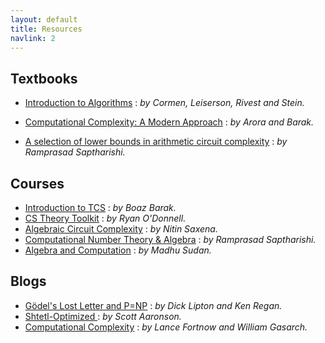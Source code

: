 ```yaml
---
layout: default
title: Resources
navlink: 2
---
```


## Textbooks

- [Introduction to Algorithms](https://mitpress.mit.edu/books/introduction-algorithms-third-edition)
: _by Cormen, Leiserson, Rivest and Stein._

- [Computational Complexity: A Modern Approach](http://theory.cs.princeton.edu/complexity/)
: _by Arora and Barak._

- [A selection of lower bounds in arithmetic circuit complexity](https://github.com/dasarpmar/lowerbounds-survey/releases/tag/v8.0.8)
: _by Ramprasad Saptharishi._

## Courses
- [Introduction to TCS](https://cs121.boazbarak.org/)
: _by Boaz Barak._
- [CS Theory Toolkit](https://www.youtube.com/playlist?list=PLm3J0oaFux3ZYpFLwwrlv_EHH9wtH6pnX)
: _by Ryan O'Donnell._
- [Algebraic Circuit Complexity](https://cse.iitk.ac.in/users/nitin/courses/CS748-2018-19-II/index.html)
: _by Nitin Saxena._
- [Computational Number Theory & Algebra](https://www.tcs.tifr.res.in/~ramprasad/courses/2019-algComp/)
: _by Ramprasad Saptharishi._
- [Algebra and Computation](https://people.csail.mit.edu/madhu/ST12/)
: _by Madhu Sudan._

## Blogs

- [Gödel's Lost Letter and P=NP](https://rjlipton.wordpress.com/)
: _by Dick Lipton and Ken Regan._
- [Shtetl-Optimized ](https://www.scottaaronson.com/blog/)
: _by Scott Aaronson._
- [Computational Complexity](https://blog.computationalcomplexity.org/)
: _by Lance Fortnow and William Gasarch._